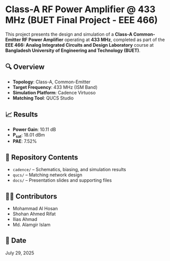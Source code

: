 # Class-A RF Power Amplifier @ 433 MHz (BUET Final Project - EEE 466)

This project presents the design and simulation of a **Class-A Common-Emitter RF Power Amplifier** operating at **433 MHz**, completed as part of the **EEE 466: Analog Integrated Circuits and Design Laboratory** course at **Bangladesh University of Engineering and Technology (BUET)**.

## 🔍 Overview

- **Topology**: Class-A, Common-Emitter
- **Target Frequency**: 433 MHz (ISM Band)
- **Simulation Platform**: Cadence Virtuoso
- **Matching Tool**: QUCS Studio

## 📈 Results

- **Power Gain**: 10.11 dB  
- **P<sub>sat</sub>**: 18.01 dBm  
- **PAE**: 7.52%

## 📁 Repository Contents

- `cadence/` – Schematics, biasing, and simulation results  
- `qucs/` – Matching network design  
- `docs/` – Presentation slides and supporting files

## 👨‍🎓 Contributors

  
- Mohammad Al Hosan  
- Shohan Ahmed Rifat 
- Ilias Ahmad
- Md. Alamgir Islam

## 📅 Date

July 29, 2025

